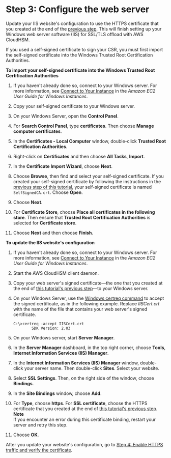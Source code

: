 # Step 3: Configure the web server<a name="ssl-offload-configure-web-server-windows"></a>

Update your IIS website's configuration to use the HTTPS certificate that you created at the end of the [previous step](ssl-offload-windows-create-csr-and-certificate.md)\. This will finish setting up your Windows web server software \(IIS\) for SSL/TLS offload with AWS CloudHSM\.

If you used a self\-signed certificate to sign your CSR, you must first import the self\-signed certificate into the Windows Trusted Root Certification Authorities\.

**To import your self\-signed certificate into the Windows Trusted Root Certification Authorities**

1. If you haven't already done so, connect to your Windows server\. For more information, see [Connect to Your Instance](https://docs.aws.amazon.com/AWSEC2/latest/WindowsGuide/EC2_GetStarted.html#ec2-connect-to-instance-windows) in the *Amazon EC2 User Guide for Windows Instances*\.

1. Copy your self\-signed certificate to your Windows server\.

1. On your Windows Server, open the **Control Panel**\.

1. For **Search Control Panel**, type **certificates**\. Then choose **Manage computer certificates**\.

1. In the **Certificates \- Local Computer** window, double\-click **Trusted Root Certification Authorities**\.

1. Right\-click on **Certificates** and then choose **All Tasks**, **Import**\.

1. In the **Certificate Import Wizard**, choose **Next**\.

1. Choose **Browse**, then find and select your self\-signed certificate\. If you created your self\-signed certificate by following the instructions in the [previous step of this tutorial](ssl-offload-windows-create-csr-and-certificate.md), your self\-signed certificate is named `SelfSignedCA.crt`\. Choose **Open**\.

1. Choose **Next**\.

1. For **Certificate Store**, choose **Place all certificates in the following store**\. Then ensure that **Trusted Root Certification Authorities** is selected for **Certificate store**\.

1. Choose **Next** and then choose **Finish**\.

**To update the IIS website's configuration**

1. If you haven't already done so, connect to your Windows server\. For more information, see [Connect to Your Instance](https://docs.aws.amazon.com/AWSEC2/latest/WindowsGuide/EC2_GetStarted.html#ec2-connect-to-instance-windows) in the *Amazon EC2 User Guide for Windows Instances*\.

1. Start the AWS CloudHSM client daemon\.

1. Copy your web server's signed certificate—the one that you created at the end of [this tutorial's previous step](ssl-offload-windows-create-csr-and-certificate.md)—to your Windows server\.

1. On your Windows Server, use the [Windows certreq command](https://docs.microsoft.com/en-us/windows-server/administration/windows-commands/certreq_1) to accept the signed certificate, as in the following example\. Replace *IISCert\.crt* with the name of the file that contains your web server's signed certificate\.

   ```
   C:\>certreq -accept IISCert.crt
           SDK Version: 2.03
   ```

1. On your Windows server, start **Server Manager**\.

1. In the **Server Manager** dashboard, in the top right corner, choose **Tools**, **Internet Information Services \(IIS\) Manager**\.

1. In the **Internet Information Services \(IIS\) Manager** window, double\-click your server name\. Then double\-click **Sites**\. Select your website\.

1. Select **SSL Settings**\. Then, on the right side of the window, choose **Bindings**\.

1. In the **Site Bindings** window, choose **Add**\.

1. For **Type**, choose **https**\. For **SSL certificate**, choose the HTTPS certificate that you created at the end of [this tutorial's previous step](ssl-offload-windows-create-csr-and-certificate.md)\.
**Note**  
If you encounter an error during this certificate binding, restart your server and retry this step\.

1. Choose **OK**\.

After you update your website's configuration, go to [Step 4: Enable HTTPS traffic and verify the certificate](ssl-offload-enable-traffic-and-verify-certificate-windows.md)\.